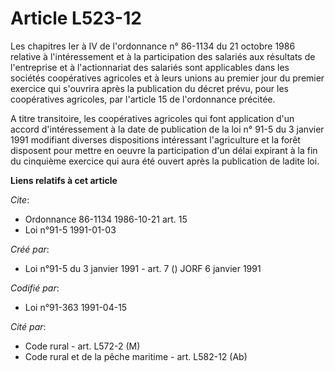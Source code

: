 # Article L523-12

Les chapitres Ier à IV de l'ordonnance n° 86-1134 du 21 octobre 1986 relative à l'intéressement et à la participation des
salariés aux résultats de l'entreprise et à l'actionnariat des salariés sont applicables dans les sociétés coopératives
agricoles et à leurs unions au premier jour du premier exercice qui s'ouvrira après la publication du décret prévu, pour les
coopératives agricoles, par l'article 15 de l'ordonnance précitée.

A titre transitoire, les coopératives agricoles qui font application d'un accord d'intéressement à la date de publication de
la loi n° 91-5 du 3 janvier 1991 modifiant diverses dispositions intéressant l'agriculture et la forêt disposent pour mettre
en oeuvre la participation d'un délai expirant à la fin du cinquième exercice qui aura été ouvert après la publication de
ladite loi.

**Liens relatifs à cet article**

_Cite_:

  - Ordonnance 86-1134 1986-10-21 art. 15
  - Loi n°91-5 1991-01-03

_Créé par_:

  - Loi n°91-5 du 3 janvier 1991 - art. 7 () JORF 6 janvier 1991

_Codifié par_:

  - Loi n°91-363 1991-04-15

_Cité par_:

  - Code rural - art. L572-2 (M)
  - Code rural et de la pêche maritime - art. L582-12 (Ab)
